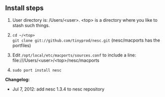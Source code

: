 Install steps
-------------

1. User directory is: /Users/&lt;user&gt;.   &lt;top&gt; is a directory where you like to stash such things.

2. `cd ~/<top>`<br />
`git clone git://github.com/tinyprod/nesc.git`  (nesc/macports has the portfiles)

3. Edit `/opt/local/etc/macports/sources.conf` to include a line: file:///Users/&lt;user&gt;/&lt;top&gt;/nesc/macports

4. `sudo port install nesc`


**Changelog:**

* Jul  7, 2012: add nesc 1.3.4 to nesc repository
